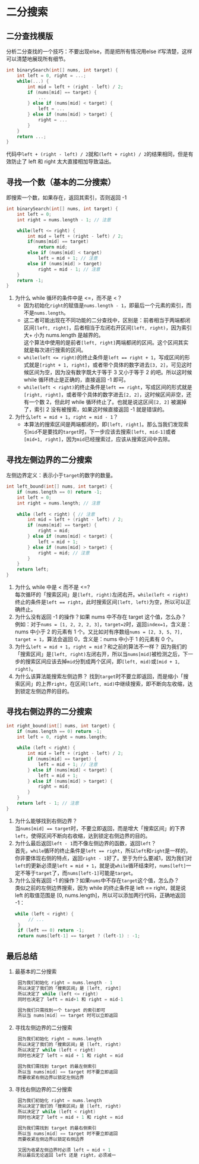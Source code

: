 # 二分搜索

## 二分查找模版
分析二分查找的一个技巧：不要出现else，而是把所有情况用else if写清楚，这样可以清楚地展现所有细节。
```cpp
int binarySearch(int[] nums, int target) {
    int left = 0, right = ...;
    while(...) {
        int mid = left + (right - left) / 2;
        if (nums[mid] == target) {
            ...
        } else if (nums[mid] < target) {
            left = ...
        } else if (nums[mid] > target) {
            right = ...
        }
    }
    return ...;
}
```
代码中`left + (right - left) / 2`就和`(left + right) / 2`的结果相同，但是有效防止了 left 和 right 太大直接相加导致溢出。

## 寻找一个数（基本的二分搜索）
即搜索一个数，如果存在，返回其索引，否则返回 -1
```cpp
int binarySearch(int[] nums, int target) {
    int left = 0; 
    int right = nums.length - 1; // 注意

    while(left <= right) {
        int mid = left + (right - left) / 2;
        if(nums[mid] == target)
            return mid; 
        else if (nums[mid] < target)
            left = mid + 1; // 注意
        else if (nums[mid] > target)
            right = mid - 1; // 注意
    }
    return -1;
}
```
1. 为什么 while 循环的条件中是 <=，而不是 <？  
   + 因为初始化`right`的赋值是`nums.length - 1`，即最后一个元素的索引，而不是`nums.length`。  
   + 这二者可能出现在不同功能的二分查找中，区别是：前者相当于两端都闭区间`[left, right]`，后者相当于左闭右开区间`[left, right)`，因为索引大+ 小为 nums.length 是越界的。  
   这个算法中使用的是前者`[left, right]`两端都闭的区间。这个区间其实就是每次进行搜索的区间。
   + `while(left <= right)`的终止条件是`left == right + 1`，写成区间的形式就是`[right + 1, right]`，或者带个具体的数字进去`[3, 2]`，可见这时候区间为空，因为没有数字既大于等于 3 又小于等于 2 的吧。所以这时候 while 循环终止是正确的，直接返回 -1 即可。
   + `while(left < right)`的终止条件是`left == right`，写成区间的形式就是`[right, right]`，或者带个具体的数字进去`[2, 2]`，这时候区间非空，还有一个数 2，但此时 while 循环终止了。也就是说这区间`[2, 2]` 被漏掉了，索引 2 没有被搜索，如果这时候直接返回 -1 就是错误的。
2. 为什么`left = mid + 1`，`right = mid - 1`？
   + 本算法的搜索区间是两端都闭的，即`[left, right]`。那么当我们发现索引`mid`不是要找的`target`时，下一步应该去搜索`[left, mid-1]`或者`[mid+1, right]`，因为`mid`已经搜索过，应该从搜索区间中去除。

## 寻找左侧边界的二分搜索
左侧边界定义：表示小于`target`的数字的数量。
```cpp
int left_bound(int[] nums, int target) {
    if (nums.length == 0) return -1;
    int left = 0;
    int right = nums.length; // 注意
    
    while (left < right) { // 注意
        int mid = left + (right - left) / 2;
        if (nums[mid] == target) {
            right = mid;
        } else if (nums[mid] < target) {
            left = mid + 1;
        } else if (nums[mid] > target) {
            right = mid; // 注意
        }
    }
    return left;
}
```
1. 为什么 while 中是 < 而不是 <=?  
   每次循环的「搜索区间」是`[left, right)`左闭右开。`while(left < right)`终止的条件是`left == right`，此时搜索区间`[left, left)`为空，所以可以正确终止。
2. 为什么没有返回 -1 的操作？如果 nums 中不存在 target 这个值，怎么办？  
   例如：对于`nums = [1, 2, 2, 2, 3]`，`target=2`时，返回`index=1`，含义是：nums 中小于 2 的元素有 1 个。又比如对有序数组`nums = [2, 3, 5, 7], target = 1`，算法会返回 0，含义是：nums 中小于 1 的元素有 0 个。
3. 为什么`left = mid + 1`，`right = mid`？和之前的算法不一样？
   因为我们的「搜索区间」是`[left, right)`左闭右开，所以当`nums[mid]`被检测之后，下一步的搜索区间应该去掉`mid`分割成两个区间，即`[left, mid)`或`[mid + 1, right)`。
4. 为什么该算法能搜索左侧边界？
   找到`target`时不要立即返回，而是缩小「搜索区间」的上界`right`，在区间`[left, mid)`中继续搜索，即不断向左收缩，达到锁定左侧边界的目的。

## 寻找右侧边界的二分搜索
```cpp
int right_bound(int[] nums, int target) {
    if (nums.length == 0) return -1;
    int left = 0, right = nums.length;
    
    while (left < right) {
        int mid = left + (right - left) / 2;
        if (nums[mid] == target) {
            left = mid + 1; // 注意
        } else if (nums[mid] < target) {
            left = mid + 1;
        } else if (nums[mid] > target) {
            right = mid;
        }
    }
    return left - 1; // 注意
}
```
1. 为什么能够找到右侧边界？  
   当`nums[mid] == target`时，不要立即返回，而是增大「搜索区间」的下界`left`，使得区间不断向右收缩，达到锁定右侧边界的目的。
2. 为什么最后返回`left - 1`而不像左侧边界的函数，返回`left`？  
   首先，`while`循环的终止条件是`left == right`，所以`left`和`right`是一样的，你非要体现右侧的特点，返回`right - 1`好了。至于为什么要减1，因为我们对`left`的更新必须是`left = mid + 1`，就是说`while`循环结束时，`nums[left]`一定不等于`target`了，而`nums[left-1]`可能是`target`。
3. 为什么没有返回 -1 的操作？如果`nums`中不存在`target`这个值，怎么办？  
   类似之前的左侧边界搜索，因为 while 的终止条件是 left == right，就是说 left 的取值范围是 [0, nums.length]，所以可以添加两行代码，正确地返回 -1：
   ```cpp
   while (left < right) {
        // ...
    }
    if (left == 0) return -1;
    return nums[left-1] == target ? (left-1) : -1;
   ```

## 最后总结
1. 最基本的二分搜索
   ```cpp
    因为我们初始化 right = nums.length - 1
    所以决定了我们的「搜索区间」是 [left, right]
    所以决定了 while (left <= right)
    同时也决定了 left = mid+1 和 right = mid-1

    因为我们只需找到一个 target 的索引即可
    所以当 nums[mid] == target 时可以立即返回
   ```
2. 寻找左侧边界的二分搜索
   ```cpp
    因为我们初始化 right = nums.length
    所以决定了我们的「搜索区间」是 [left, right)
    所以决定了 while (left < right)
    同时也决定了 left = mid + 1 和 right = mid

    因为我们需找到 target 的最左侧索引
    所以当 nums[mid] == target 时不要立即返回
    而要收紧右侧边界以锁定左侧边界
   ```
3. 寻找右侧边界的二分搜索
   ```cpp
    因为我们初始化 right = nums.length
    所以决定了我们的「搜索区间」是 [left, right)
    所以决定了 while (left < right)
    同时也决定了 left = mid + 1 和 right = mid

    因为我们需找到 target 的最右侧索引
    所以当 nums[mid] == target 时不要立即返回
    而要收紧左侧边界以锁定右侧边界

    又因为收紧左侧边界时必须 left = mid + 1
    所以最后无论返回 left 还是 right，必须减一
   ```
